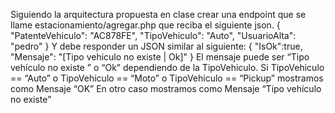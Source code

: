 Siguiendo la arquitectura propuesta en clase crear una endpoint que se llame estacionamiento/agregar.php  que reciba el siguiente json. 
{ 
"PatenteVehiculo": "AC878FE", 
"TipoVehiculo": "Auto", 
"UsuarioAlta": "pedro" 
}
Y debe responder un JSON similar al siguiente:
{
 "IsOk":true,
 "Mensaje": "[Tipo vehiculo no existe | Ok]" 
}
El mensaje puede ser “Tipo vehículo no existe ” o “Ok” dependiendo de la TipoVehiculo.
Si TipoVehiculo ==  “Auto” o TipoVehiculo ==  “Moto” o TipoVehiculo ==  “Pickup” mostramos como Mensaje “OK”
En otro caso mostramos como Mensaje “Tipo vehículo no existe”
